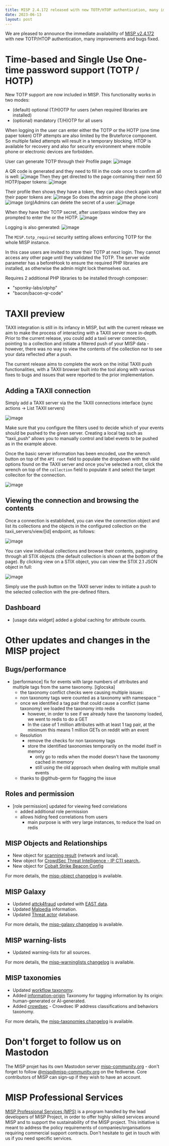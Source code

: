 ```yaml
---
title: MISP 2.4.172 released with new TOTP/HTOP authentication, many improvements and bugs fixed 
date: 2023-06-13
layout: post
---
```


We are pleased to announce the immediate availability of [MISP v2.4.172](https://github.com/MISP/MISP/releases/tag/v2.4.172) with new TOTP/HTOP authentication, many improvements and bugs fixed.

# Time-based and Single Use One-time password support (TOTP / HOTP) 

New TOTP support are now included in MISP. This functionality works in two modes:

- (default) optional (T/H)OTP for users (when required libraries are installed)
- (optional) mandatory (T/H)OTP for all users

When logging in the user can enter either the TOTP or the HOTP (one time paper token)
OTP attempts are also limited by the Bruteforce component. So multiple failed attempts will result in a temporary blocking. HTOP is available for recovery and also for security environment where mobile phone or electronic devices are forbidden.

User can generate TOTP through their Profile page:
![image](https://github.com/MISP/MISP/assets/1073662/ceba1dba-694d-4c77-bc08-232766e6dd00)

A QR code is generated and they need to fill in the code once to confirm all is well:
![image](https://github.com/MISP/MISP/assets/1073662/69e5362c-02f5-4707-b429-6797683d9bdf)
Then they get directed to the page containing their next 50 HOTP/paper tokens:
![image](https://github.com/MISP/MISP/assets/1073662/22cd6bdd-5309-4e53-9411-b6cb19ff73c6)

Their profile then shows they have a token, they can also check again what their paper tokens are:
![image](https://github.com/MISP/MISP/assets/1073662/faeb286f-eddb-4e98-ba91-ec315f198b14)
So does the admin page (the phone icon)
![image](https://github.com/MISP/MISP/assets/1073662/0a9af5cd-99cb-467e-af4a-36a8d57438c3)
(org)Admins can delete the secret of a user:
![image](https://github.com/MISP/MISP/assets/1073662/90c5977d-c6e9-445d-bc5f-81e9ac0ed35a)

When they have their TOTP secret, after user/pass window they are prompted to enter the or the HOTP.
![image](https://github.com/MISP/MISP/assets/1073662/4dc4fbc2-ad7b-4b90-a83b-9a6034e9f64f)

Logging is also generated:
![image](https://github.com/MISP/MISP/assets/1073662/4952cf9b-8605-46f3-9aba-bfe2b1a179b5)

The `MISP.totp_required` security setting allows enforcing TOTP for the whole MISP instance.

In this case users are invited to store their TOTP at next login. They cannot access any other page until they validated the TOTP. The server wide parameter has a beforeHook to ensure the required PHP libraries are installed, as otherwise the admin might lock themselves out.

Requires 2 additional PHP libraries to be installed through composer: 
- "spomky-labs/otphp"
- "bacon/bacon-qr-code"

# TAXII preview 

TAXII integration is still in its infancy in MISP, but with the current release we aim to make the process of interacting with a TAXII server more in-depth. Prior to the current release, you could add a taxii server connection, pointing to a collection and initiate a filtered push of your MISP data - however, there was no way to view the contents of the collection nor to see your data reflected after a push.

The current release aims to complete the work on the initial TAXII push functionalities, with a TAXII browser built into the tool along with various fixes to bugs and issues that were reported to the prior implementation.

## Adding a TAXII connection

Simply add a TAXII server via the the TAXII connections interface (sync actions -> List TAXII servers)

![image](https://github.com/MISP/MISP/assets/3668672/7ba0b218-bc3f-49f0-83d5-74e1bcd6abc5)

Make sure that you configure the filters used to decide which of your events should be pushed to the given server. Creating a local tag such as "taxii_push" allows you to manually control and label events to be pushed as in the example above. 

Once the basic server information has been encoded, use the wrench button on top of the `API root` field to populate the dropdown with the valid options found on the TAXII server and once you've selected a root, click the wrench on top of the `collection` field to populate it and select the target colleciton for the connection.

![image](https://github.com/MISP/MISP/assets/3668672/ac855fb5-18ff-48a2-8925-f1e3087879bc)

## Viewing the connection and browsing the contents

Once a connection is established, you can view the connection object and list its collections and the objects in the configured collection on the taxii_servers/view/[id] endpoint, as follows:

![image](https://github.com/MISP/MISP/assets/3668672/dd294504-abf6-4a74-9b8c-ddde16e4c5f9)


You can view individual collections and browse their contents, paginating through all STIX objects (the default collection is shown at the bottom of the page). By clicking view on a STIX object, you can view the STIX 2.1 JSON object in full:

![image](https://github.com/MISP/MISP/assets/3668672/31fa49c9-e1ad-43b8-96e1-b88acaee1fe6)

Simply use the push button on the TAXII server index to initiate a push to the selected collection with the pre-defined filters.

## Dashboard

- [usage data widget] added a global caching for attribute counts.

# Other updates and changes in the MISP project

## Bugs/performance

- [performance] fix for events with large numbers of attributes and
  multiple tags from the same taxonomy. [iglocska]
  - the taxonomy conflict checks were causing multiple issues:
  - non taxonomy tags were counted as a taxonomy with namespace ''
  - once we identified a tag pair that could cause a conflict (same taxonomy) we loaded the taxonomy into redis
    - however, in order to see if we already have the taxonomy loaded, we went to redis to do a GET
    - In the case of 1 million attributes with at least 1 tag pair, at the minimum this means 1 million GETs on reddit with an event
  - Resolution
    - remove the checks for non taxonomy tags
    - store the identified taxonomies temporarily on the model itself in memory
      - only go to redis when the model doesn't have the taxonomy cached in memory
      - still using the old approach when dealing with multiple small events
  - thanks to @github-germ for flagging the issue

## Roles and permission

- [role permission] updated for viewing feed correlations
  - added additional role permission
  - allows hiding feed correlations from users
    - main purpose is with very large instances, to reduce the load on redis


## MISP Objects and Relationships

- New object for [scanning result](https://www.misp-project.org/objects.html#_scan_result) (network and local). 
- New object for [CrowdSec Threat Intelligence - IP CTI search.](https://www.misp-project.org/objects.html#_crowdsec_ip_context).
- New object for [Cobalt Strike Beacon Config](https://www.misp-project.org/objects.html#_cs_beacon_config)

For more details, the [misp-object changelog](https://www.misp-project.org/Changelog-misp-objects.txt) is available.

## MISP Galaxy

- Updated [attck4fraud](https://github.com/MISP/misp-galaxy/blob/main/clusters/attck4fraud.json) updated with [EAST data](https://www.association-secure-transactions.eu/). 
- Updated [Malpedia](https://github.com/MISP/misp-galaxy/blob/main/clusters/malpedia.json) information.
- Updated [Threat actor](https://github.com/MISP/misp-galaxy/blob/main/clusters/threat-actor.json) database.

For more details, the [misp-galaxy changelog](https://www.misp-project.org/Changelog-misp-galaxy.txt) is available.

## MISP warning-lists

- Updated warning-lists for all sources.

For more details, the [misp-warninglists changelog](https://www.misp-project.org/Changelog-misp-warninglists.txt) is available.

## MISP taxonomies

- Updated [workflow taxonomy](https://www.misp-project.org/taxonomies.html#_workflow).
- Added [information-origin](https://www.misp-project.org/taxonomies.html#_information_origin) Taxonomy for tagging information by its origin: human-generated or AI-generated.
- Added [crowdsec](https://www.misp-project.org/taxonomies.html#_crowdsec) - Crowdsec IP address classifications and behaviors taxonomy.

For more details, the [misp-taxonomies changelog](https://www.misp-project.org/Changelog-misp-taxonomies.txt) is available.

# Don't forget to follow us on Mastodon

The MISP projet has its own Mastodon server [misp-community.org](https://misp-community.org/) - don't forget to follow @misp@misp-community.org on the fediverse. Core contributors of MISP can sign-up if they wish to have an account.

# MISP Professional Services

[MISP Professional Services (MPS)](https://www.misp-project.org/professional-services/) is a program handled by the lead developers of MISP Project, in order to offer highly skilled services around MISP and to support the sustainability of the MISP project. This initiative is meant to address the policy requirements of companies/organisations requiring commercial support contracts. Don't hesitate to get in touch with us if you need specific services.
